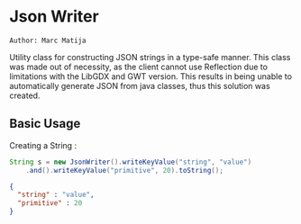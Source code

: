 # Json Writer

`Author: Marc Matija`

Utility class for constructing JSON strings in a type-safe manner. This class was made out of necessity, as
the client cannot use Reflection due to limitations with the LibGDX and GWT version. This results in being unable to
automatically generate JSON from java classes, thus this solution was created.

## Basic Usage


Creating a String
:
```java
String s = new JsonWriter().writeKeyValue("string", "value")
    .and().writeKeyValue("primitive", 20).toString();
```
```json
{
  "string" : "value",
  "primitive" : 20 
}
```